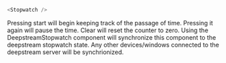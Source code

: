 ```js
<Stopwatch />
```

Pressing start will begin keeping track of the passage of time.  Pressing it again will pause the time.  Clear will reset the counter to zero.  Using the DeepstreamStopwatch component will synchronize this component to the deepstream stopwatch state.  Any other devices/windows connected to the deepstream server will be synchrionized.
